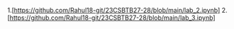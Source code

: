1.[https://github.com/Rahul18-git/23CSBTB27-28/blob/main/lab_2.ipynb]
 2.[https://github.com/Rahul18-git/23CSBTB27-28/blob/main/lab_3.ipynb]
